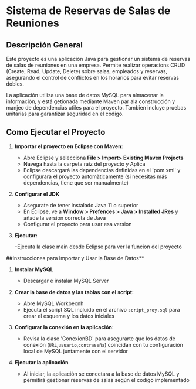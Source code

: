 # Sistema de Reservas de Salas de Reuniones

## Descripción General

Este proyecto es una aplicación Java para gestionar un sistema de reservas de salas de reuniones en una empresa. Permite realizar operacions CRUD (Create, Read, Update, Delete) sobre salas, empleados y reservas, asegurando el control de conflictos en los horarios para evitar reservas dobles.

La aplicación utiliza una base de datos MySQL para almacenar la información, y está getionada mediante Maven par ala construcción y manjeo de dependencias utiles para el proyecto. Tambien incluye pruebas unitarias para garantizar seguridad en el codigo.

## Como Ejecutar el Proyecto

1. **Importar el proyecto en Eclipse con Maven:**

   - Abre Eclipse y selecciona **File > Import> Existing Maven Projects**
   - Navega hasta la carpeta raíz del proyecto y Aplica
   - Eclipse descargará las dependencias definidas en el 'pom.xml' y configurara el proyecto automàticamente (si necesitas más dependencias, tiene que ser manualmente)

2. **Configurar el JDK**

   - Asegurate de tener instalado Java 11 o superior
   - En Eclipse, ve a **Window > Prefences > Java > Installed JRes** y añade la version correcta de Java
   - Configurar el proyecto para usar esa version

3. **Ejecutar:**

   -Ejecuta la clase main desde Eclipse para ver la funcion del proyecto

##Instrucciones para Importar y Usar la Base de Datos**
1. **Instalar MySQL**
   
   - Descargar e instalar MySQL Server

2. **Crear la base de datos y las tablas con el script:**

   - Abre MySQL Workbecnh
   - Ejecuta el script SQL incluido en el archivo `script_proy.sql` para crear el esquema y los datos iniciales
  
3. **Configurar la conexión en la aplicación:**

   - Revisa la clase 'ConexionBD' para asegurarte que los datos de conexión (`URL`,`usuario`,`contraseña`) coincidan con tu configuración local de MySQL juntamente con el servidor
  
4. **Ejecutar la aplicación**

   - Al iniciar, la aplicación se conectara a la base de datos MySQL y permitirá gestionar reservas de salas según el codigo implementado
  


  
   








